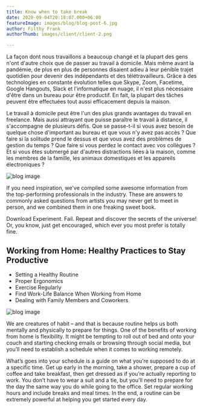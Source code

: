 ```yaml
---
title: Know when to take break
date: 2020-09-04T20:18:07.000+06:00
featureImage: images/blog/blog-post-6.jpg
author: Filthy Frank
authorThumb: images/client/client-2.png

---
```

La façon dont nous travaillons a beaucoup changé et la plupart des gens n'ont d'autre choix que de passer au travail à domicile. Mais même avant la pandémie, de plus en plus de personnes disaient adieu à leur pénible trajet quotidien pour devenir des indépendants et des télétravailleurs. Grâce à des technologies en constante évolution telles que Skype, Zoom, Facetime, Google Hangouts, Slack et l'informatique en nuage, il n'est plus nécessaire d'être dans un bureau pour être productif. En fait, la plupart des tâches peuvent être effectuées tout aussi efficacement depuis la maison.

Le travail à domicile peut être l'un des plus grands avantages du travail en freelance. Mais aussi attrayant que puisse paraître le travail à distance, il s'accompagne de plusieurs défis. Que se passe-t-il si vous avez besoin de quelque chose d'important au bureau et que vous n'y avez pas accès ? Que faire si la solitude prend le dessus et que vous avez des problèmes de gestion du temps ? Que faire si vous perdez le contact avec vos collègues ? Et si vous êtes submergé par d'autres distractions liées à la maison, comme les membres de la famille, les animaux domestiques et les appareils électroniques ?

![blog image](/images/blog/single-blog-1.jpg)

If you need inspiration, we've compiled some awesome information from the top-performing professionals in the industry. These are answers to commonly asked questions from artists you may never get to meet in person, and we combined them in one freaking sweet book.

Download Experiment. Fail. Repeat and discover the secrets of the universe! Or, you know, just get encouraged, which ever you most prefer is totally fine.

## Working from Home: Healthy Practices to Stay Productive

* Setting a Healthy Routine
* Proper Ergonomics
* Exercise Regularly
* Find Work-Life Balance When Working from Home
* Dealing with Family Members and Coworkers

![blog image](/images/blog/single-blog-4.jpg)

We are creatures of habit – and that is because routine helps us both mentally and physically to prepare for things. One of the benefits of working from home is flexibility. It might be tempting to roll out of bed and onto your couch and starting checking emails or browsing through social media, but you’ll need to establish a schedule when it comes to working remotely.

What’s goes into your schedule is a guide on what you’re supposed to do at a specific time. Get up early in the morning, take a shower, prepare a cup of coffee and take breakfast, then get dressed as if you’re actually reporting to work. You don’t have to wear a suit and a tie, but you’ll need to prepare for the day the same way you do while going to the office. Set regular working hours and include breaks and meal times. In the end, a routine can be extremely powerful at helping you get started every day.